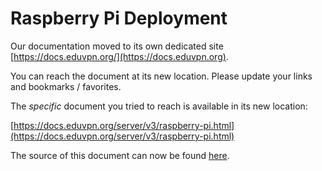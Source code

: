 # Raspberry Pi Deployment
    
Our documentation moved to its own dedicated site 
[https://docs.eduvpn.org/](https://docs.eduvpn.org).

You can reach the document at its new location. Please update your links and 
bookmarks / favorites.

The _specific_ document you tried to reach is available in its new location:

[https://docs.eduvpn.org/server/v3/raspberry-pi.html](https://docs.eduvpn.org/server/v3/raspberry-pi.html)

The source of this document can now be found [here](https://codeberg.org/eduVPN/documentation/src/branch/v3/raspberry-pi.md).
